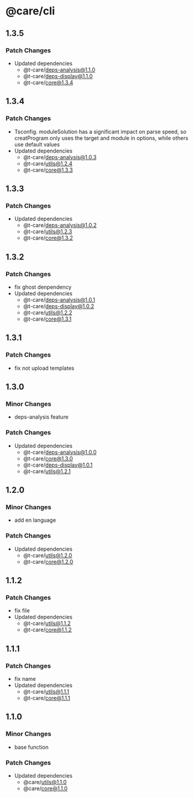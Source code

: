 # @care/cli

## 1.3.5

### Patch Changes

- Updated dependencies
  - @t-care/deps-analysis@1.1.0
  - @t-care/deps-display@1.1.0
  - @t-care/core@1.3.4

## 1.3.4

### Patch Changes

- Tsconfig. moduleSolution has a significant impact on parse speed, so creatProgram only uses the target and module in options, while others use default values
- Updated dependencies
  - @t-care/deps-analysis@1.0.3
  - @t-care/utils@1.2.4
  - @t-care/core@1.3.3

## 1.3.3

### Patch Changes

- Updated dependencies
  - @t-care/deps-analysis@1.0.2
  - @t-care/utils@1.2.3
  - @t-care/core@1.3.2

## 1.3.2

### Patch Changes

- fix ghost denpendency
- Updated dependencies
  - @t-care/deps-analysis@1.0.1
  - @t-care/deps-display@1.0.2
  - @t-care/utils@1.2.2
  - @t-care/core@1.3.1

## 1.3.1

### Patch Changes

- fix not upload templates

## 1.3.0

### Minor Changes

- deps-analysis feature

### Patch Changes

- Updated dependencies
  - @t-care/deps-analysis@1.0.0
  - @t-care/core@1.3.0
  - @t-care/deps-display@1.0.1
  - @t-care/utils@1.2.1

## 1.2.0

### Minor Changes

- add en language

### Patch Changes

- Updated dependencies
  - @t-care/utils@1.2.0
  - @t-care/core@1.2.0

## 1.1.2

### Patch Changes

- fix file
- Updated dependencies
  - @t-care/utils@1.1.2
  - @t-care/core@1.1.2

## 1.1.1

### Patch Changes

- fix name
- Updated dependencies
  - @t-care/utils@1.1.1
  - @t-care/core@1.1.1

## 1.1.0

### Minor Changes

- base function

### Patch Changes

- Updated dependencies
  - @care/utils@1.1.0
  - @care/core@1.1.0
